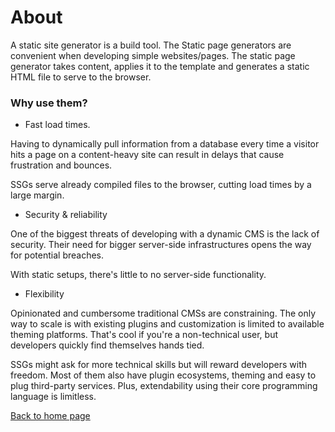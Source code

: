 # About

A static site generator is a build tool. The Static page generators are convenient when developing simple websites/pages. The static page generator takes content, applies it to the template and generates a static HTML file to serve to the browser.

### Why use them?  
- Fast load times.  

Having to dynamically pull information from a database every time a visitor hits a page on a content-heavy site can result in delays that cause frustration and bounces.

SSGs serve already compiled files to the browser, cutting load times by a large margin.

-  Security & reliability  

One of the biggest threats of developing with a dynamic CMS is the lack of security. Their need for bigger server-side infrastructures opens the way for potential breaches.

With static setups, there's little to no server-side functionality.

- Flexibility  

Opinionated and cumbersome traditional CMSs are constraining. The only way to scale is with existing plugins and customization is limited to available theming platforms. That's cool if you're a non-technical user, but developers quickly find themselves hands tied.

SSGs might ask for more technical skills but will reward developers with freedom. Most of them also have plugin ecosystems, theming and easy to plug third-party services. Plus, extendability using their core programming language is limitless.

     
     
     
     
[Back to home page](./index.html)
